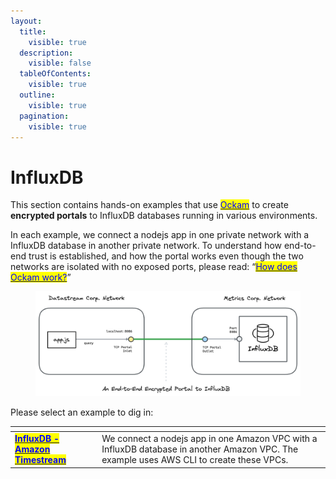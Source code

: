 ```yaml
---
layout:
  title:
    visible: true
  description:
    visible: false
  tableOfContents:
    visible: true
  outline:
    visible: true
  pagination:
    visible: true
---
```


# InfluxDB

This section contains hands-on examples that use [<mark style="color:blue;">Ockam</mark>](<../../../README (1).md>) to create **encrypted portals** to InfluxDB databases running in various environments.

In each example, we connect a nodejs app in one private network with a InfluxDB database in another private network. To understand how end-to-end trust is established, and how the portal works even though the two networks are isolated with no exposed ports, please read: “[<mark style="color:blue;">How does Ockam work?</mark>](../../../how-does-ockam-work.md)”

<figure><img src="../../../.gitbook/assets/influxdb-network.png" alt=""><figcaption></figcaption></figure>

Please select an example to dig in:

<table data-card-size="large" data-view="cards"><thead><tr><th></th><th></th></tr></thead><tbody><tr><td><a href="timestream.md"><mark style="color:blue;"><strong>InfluxDB - Amazon Timestream</strong></mark></a></td><td>We connect a nodejs app in one Amazon VPC with a InfluxDB database in another Amazon VPC. The example uses AWS CLI to create these VPCs.</td></tr></tbody></table>
